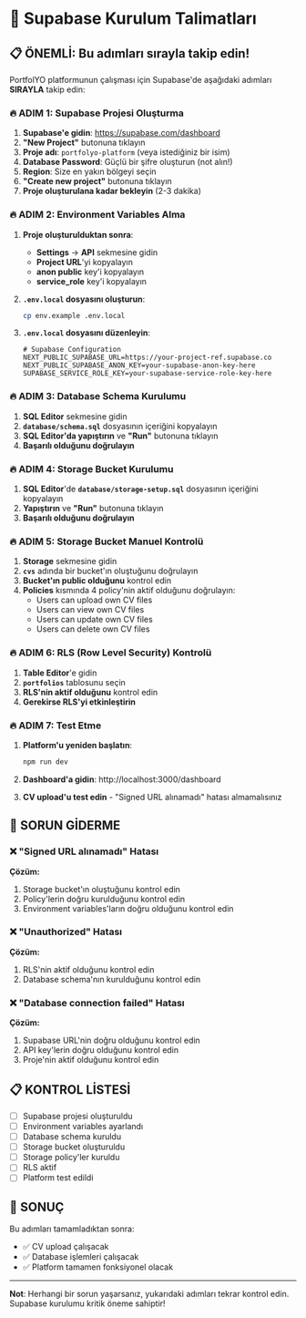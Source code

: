 # 🚀 Supabase Kurulum Talimatları

## 📋 ÖNEMLİ: Bu adımları sırayla takip edin!

PortfolYO platformunun çalışması için Supabase'de aşağıdaki adımları **SIRAYLA** takip edin:

### 🔥 **ADIM 1: Supabase Projesi Oluşturma**

1. **Supabase'e gidin**: https://supabase.com/dashboard
2. **"New Project"** butonuna tıklayın
3. **Proje adı**: `portfolyo-platform` (veya istediğiniz bir isim)
4. **Database Password**: Güçlü bir şifre oluşturun (not alın!)
5. **Region**: Size en yakın bölgeyi seçin
6. **"Create new project"** butonuna tıklayın
7. **Proje oluşturulana kadar bekleyin** (2-3 dakika)

### 🔥 **ADIM 2: Environment Variables Alma**

1. **Proje oluşturulduktan sonra**:
   - **Settings** → **API** sekmesine gidin
   - **Project URL**'yi kopyalayın
   - **anon public** key'i kopyalayın
   - **service_role** key'i kopyalayın

2. **`.env.local` dosyasını oluşturun**:
   ```bash
   cp env.example .env.local
   ```

3. **`.env.local` dosyasını düzenleyin**:
   ```env
   # Supabase Configuration
   NEXT_PUBLIC_SUPABASE_URL=https://your-project-ref.supabase.co
   NEXT_PUBLIC_SUPABASE_ANON_KEY=your-supabase-anon-key-here
   SUPABASE_SERVICE_ROLE_KEY=your-supabase-service-role-key-here
   ```

### 🔥 **ADIM 3: Database Schema Kurulumu**

1. **SQL Editor** sekmesine gidin
2. **`database/schema.sql`** dosyasının içeriğini kopyalayın
3. **SQL Editor'da yapıştırın** ve **"Run"** butonuna tıklayın
4. **Başarılı olduğunu doğrulayın**

### 🔥 **ADIM 4: Storage Bucket Kurulumu**

1. **SQL Editor**'de **`database/storage-setup.sql`** dosyasının içeriğini kopyalayın
2. **Yapıştırın** ve **"Run"** butonuna tıklayın
3. **Başarılı olduğunu doğrulayın**

### 🔥 **ADIM 5: Storage Bucket Manuel Kontrolü**

1. **Storage** sekmesine gidin
2. **`cvs`** adında bir bucket'ın oluştuğunu doğrulayın
3. **Bucket'ın public olduğunu** kontrol edin
4. **Policies** kısmında 4 policy'nin aktif olduğunu doğrulayın:
   - Users can upload own CV files
   - Users can view own CV files
   - Users can update own CV files
   - Users can delete own CV files

### 🔥 **ADIM 6: RLS (Row Level Security) Kontrolü**

1. **Table Editor**'e gidin
2. **`portfolios`** tablosunu seçin
3. **RLS'nin aktif olduğunu** kontrol edin
4. **Gerekirse RLS'yi etkinleştirin**

### 🔥 **ADIM 7: Test Etme**

1. **Platform'u yeniden başlatın**:
   ```bash
   npm run dev
   ```

2. **Dashboard'a gidin**: http://localhost:3000/dashboard

3. **CV upload'u test edin** - "Signed URL alınamadı" hatası almamalısınız

## 🔧 **SORUN GİDERME**

### ❌ "Signed URL alınamadı" Hatası

**Çözüm:**
1. Storage bucket'ın oluştuğunu kontrol edin
2. Policy'lerin doğru kurulduğunu kontrol edin
3. Environment variables'ların doğru olduğunu kontrol edin

### ❌ "Unauthorized" Hatası

**Çözüm:**
1. RLS'nin aktif olduğunu kontrol edin
2. Database schema'nın kurulduğunu kontrol edin

### ❌ "Database connection failed" Hatası

**Çözüm:**
1. Supabase URL'nin doğru olduğunu kontrol edin
2. API key'lerin doğru olduğunu kontrol edin
3. Proje'nin aktif olduğunu kontrol edin

## 📋 **KONTROL LİSTESİ**

- [ ] Supabase projesi oluşturuldu
- [ ] Environment variables ayarlandı
- [ ] Database schema kuruldu
- [ ] Storage bucket oluşturuldu
- [ ] Storage policy'ler kuruldu
- [ ] RLS aktif
- [ ] Platform test edildi

## 🎯 **SONUÇ**

Bu adımları tamamladıktan sonra:
- ✅ CV upload çalışacak
- ✅ Database işlemleri çalışacak
- ✅ Platform tamamen fonksiyonel olacak

---

**Not**: Herhangi bir sorun yaşarsanız, yukarıdaki adımları tekrar kontrol edin. Supabase kurulumu kritik öneme sahiptir! 
